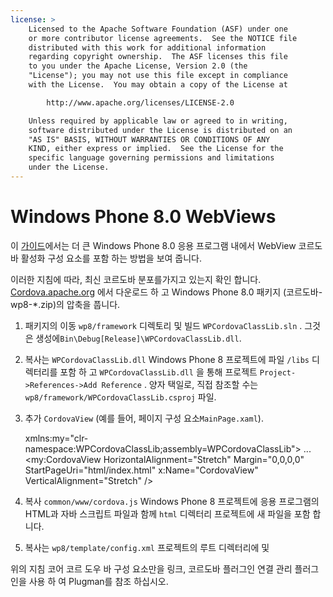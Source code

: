 ```yaml
---
license: >
    Licensed to the Apache Software Foundation (ASF) under one
    or more contributor license agreements.  See the NOTICE file
    distributed with this work for additional information
    regarding copyright ownership.  The ASF licenses this file
    to you under the Apache License, Version 2.0 (the
    "License"); you may not use this file except in compliance
    with the License.  You may obtain a copy of the License at

        http://www.apache.org/licenses/LICENSE-2.0

    Unless required by applicable law or agreed to in writing,
    software distributed under the License is distributed on an
    "AS IS" BASIS, WITHOUT WARRANTIES OR CONDITIONS OF ANY
    KIND, either express or implied.  See the License for the
    specific language governing permissions and limitations
    under the License.
---
```


# Windows Phone 8.0 WebViews

이 <a href="../../../index.html">가이드</a>에서는 더 큰 Windows Phone 8.0 응용 프로그램 내에서 WebView 코르도바 활성화 구성 요소를 포함 하는 방법을 보여 줍니다.

이러한 지침에 따라, 최신 코르도바 분포를가지고 있는지 확인 합니다. [Cordova.apache.org](http://cordova.apache.org) 에서 다운로드 하 고 Windows Phone 8.0 패키지 (코르도바-wp8-*.zip)의 압축을 풉니다.

  1. 패키지의 이동 `wp8/framework` 디렉토리 및 빌드 `WPCordovaClassLib.sln` . 그것은 생성에`Bin\Debug[Release]\WPCordovaClassLib.dll`.

  2. 복사는 `WPCordovaClassLib.dll` Windows Phone 8 프로젝트에 파일 `/libs` 디렉터리를 포함 하 고 `WPCordovaClassLib.dll` 을 통해 프로젝트 `Project->References->Add Reference` . 양자 택일로, 직접 참조할 수는 `wp8/framework/WPCordovaClassLib.csproj` 파일.

  3. 추가 `CordovaView` (예를 들어, 페이지 구성 요소`MainPage.xaml`).
    
        xmlns:my="clr-namespace:WPCordovaClassLib;assembly=WPCordovaClassLib">
        ...
        <my:CordovaView HorizontalAlignment="Stretch" Margin="0,0,0,0" 
        StartPageUri="html/index.html" x:Name="CordovaView" VerticalAlignment="Stretch" />
        

  4. 복사 `common/www/cordova.js` Windows Phone 8 프로젝트에 응용 프로그램의 HTML과 자바 스크립트 파일과 함께 `html` 디렉터리 프로젝트에 새 파일을 포함 합니다.

  5. 복사는 `wp8/template/config.xml` 프로젝트의 루트 디렉터리에 및

위의 지침 코어 코르 도우 바 구성 요소만을 링크, 코르도바 플러그인 연결 관리 플러그인을 사용 하 여 Plugman를 참조 하십시오.